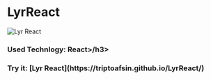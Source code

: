 <h1>LyrReact</h1>

![Lyr React](https://i.imgur.com/hXzweYW.png)

<h3>Used Technlogy: React>/h3>

<h3>Try it: [Lyr React](https://triptoafsin.github.io/LyrReact/)</h3>
